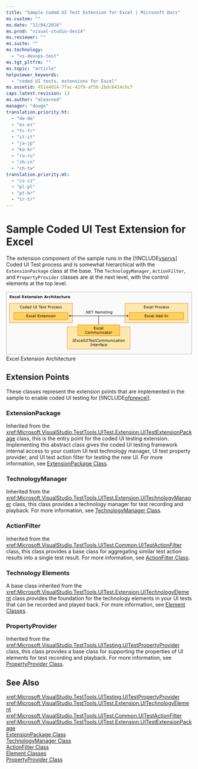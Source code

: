 ```yaml
---
title: "Sample Coded UI Test Extension for Excel | Microsoft Docs"
ms.custom: ""
ms.date: "11/04/2016"
ms.prod: "visual-studio-dev14"
ms.reviewer: ""
ms.suite: ""
ms.technology: 
  - "vs-devops-test"
ms.tgt_pltfrm: ""
ms.topic: "article"
helpviewer_keywords: 
  - "coded UI tests, extensions for Excel"
ms.assetid: 451e4d14-7fac-42f9-af56-2bdc8414c6c7
caps.latest.revision: 13
ms.author: "mlearned"
manager: "douge"
translation.priority.ht: 
  - "de-de"
  - "es-es"
  - "fr-fr"
  - "it-it"
  - "ja-jp"
  - "ko-kr"
  - "ru-ru"
  - "zh-cn"
  - "zh-tw"
translation.priority.mt: 
  - "cs-cz"
  - "pl-pl"
  - "pt-br"
  - "tr-tr"
---
```

# Sample Coded UI Test Extension for Excel
The extension component of the sample runs in the [!INCLUDE[vsprvs](../code-quality/includes/vsprvs_md.md)] Coded UI Test process and is somewhat hierarchical with the `ExtensionPackage` class at the base. The `TechnologyManager`, `ActionFilter`, and `PropertyProvider` classes are at the next level, with the control elements at the top level.  
  
 ![Excel Test Extension Architecture](../test/media/excel_extarch.png "Excel_ExtArch")  
Excel Extension Architecture  
  
## Extension Points  
 These classes represent the extension points that are implemented in the sample to enable coded UI testing for [!INCLUDE[ofprexcel](../test/includes/ofprexcel_md.md)].  
  
### ExtensionPackage  
 Inherited from the <xref:Microsoft.VisualStudio.TestTools.UITest.Extension.UITestExtensionPackage> class, this is the entry point for the coded UI testing extension. Implementing this abstract class gives the coded UI testing framework internal access to your custom UI test technology manager, UI test property provider, and UI test action filter for testing the new UI. For more information, see [ExtensionPackage Class](../test/sample-excel-extension-extensionpackage-class.md).  
  
### TechnologyManager  
 Inherited from the <xref:Microsoft.VisualStudio.TestTools.UITest.Extension.UITechnologyManager> class, this class provides a technology manager for test recording and playback. For more information, see [TechnologyManager Class](../test/sample-excel-extension-technologymanager-class.md).  
  
### ActionFilter  
 Inherited from the <xref:Microsoft.VisualStudio.TestTools.UITest.Common.UITestActionFilter> class, this class provides a base class for aggregating similar test action results into a single test result. For more information, see [ActionFilter Class](../test/sample-excel-extension-actionfilter-class.md).  
  
### Technology Elements  
 A base class inherited from the <xref:Microsoft.VisualStudio.TestTools.UITest.Extension.UITechnologyElement> class provides the foundation for the technology elements in your UI tests that can be recorded and played back. For more information, see [Element Classes](../test/sample-excel-extension-element-classes.md).  
  
### PropertyProvider  
 Inherited from the <xref:Microsoft.VisualStudio.TestTools.UITesting.UITestPropertyProvider> class, this class provides a base class for supporting the properties of UI elements for test recording and playback. For more information, see [PropertyProvider Class](../test/sample-excel-extension-propertyprovider-class.md).  
  
## See Also  
 <xref:Microsoft.VisualStudio.TestTools.UITesting.UITestPropertyProvider>   
 <xref:Microsoft.VisualStudio.TestTools.UITest.Extension.UITechnologyElement>   
 <xref:Microsoft.VisualStudio.TestTools.UITest.Common.UITestActionFilter>   
 <xref:Microsoft.VisualStudio.TestTools.UITest.Extension.UITestExtensionPackage>   
 [ExtensionPackage Class](../test/sample-excel-extension-extensionpackage-class.md)   
 [TechnologyManager Class](../test/sample-excel-extension-technologymanager-class.md)   
 [ActionFilter Class](../test/sample-excel-extension-actionfilter-class.md)   
 [Element Classes](../test/sample-excel-extension-element-classes.md)   
 [PropertyProvider Class](../test/sample-excel-extension-propertyprovider-class.md)